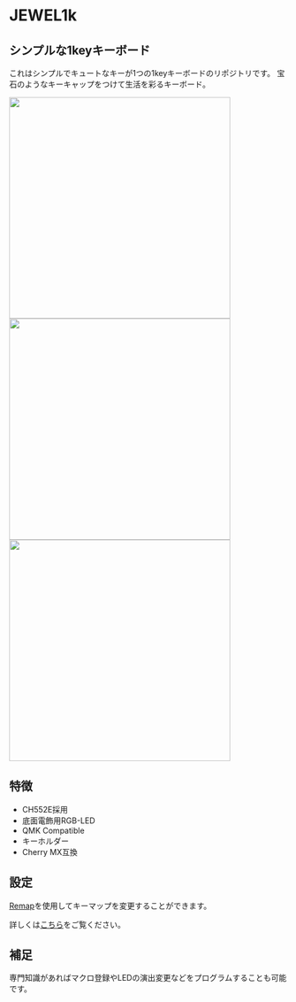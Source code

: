 # JEWEL1k

## シンプルな1keyキーボード
これはシンプルでキュートなキーが1つの1keyキーボードのリポジトリです。
宝石のようなキーキャップをつけて生活を彩るキーボード。

<img src="https://github.com/fooping-tech/JEWEL1k/assets/4471301/ad85fd7b-3cdf-4752-93f5-e55d8232f017" width="400">
<img src="https://github.com/fooping-tech/JEWEL1k/assets/4471301/cf67398f-d85a-43b7-a5e8-346bba7ba298" width="400">
<img src="https://github.com/fooping-tech/JEWEL1k/assets/4471301/9542fb44-82ba-4e03-a5d2-f8069359e2b3" width="400">

## 特徴
- CH552E採用
- 底面電飾用RGB-LED
- QMK Compatible
- キーホルダー
- Cherry MX互換

## 設定
[Remap](https://remap-keys.app)を使用してキーマップを変更することができます。

詳しくは[こちら](https://github.com/fooping-tech/JEWEL1k/blob/main/setting/HowToCustom.md)をご覧ください。

## 補足
専門知識があればマクロ登録やLEDの演出変更などをプログラムすることも可能です。
